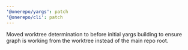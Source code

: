 ```yaml
---
'@onerepo/yargs': patch
'@onerepo/cli': patch
---
```


Moved worktree determination to before initial yargs building to ensure graph is working from the worktree instead of the main repo root.
